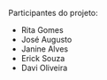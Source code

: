 Participantes do projeto:

- Rita Gomes
- José Augusto
- Janine Alves
- Erick Souza
- Davi Oliveira

  
